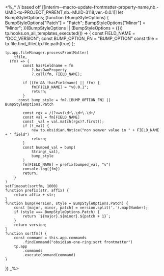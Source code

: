 <%_*
// based off [[interim--macro-update-frontmatter-property-name,nb.-UMID-to-PROJECT_PARENT,nb.-MUID-3118,ver.-0.0.1]]
let BumpStyleOptions;
(function (BumpStyleOptions) {
	BumpStyleOptions["Patch"] = "Patch";
	BumpStyleOptions["Minor"] = "Minor";
})(BumpStyleOptions || (BumpStyleOptions = {}))
tp.hooks.on_all_templates_executed(() => {
  const FIELD_NAME = "DOC_VERSION";
  const BUMP_OPTION_FN = "BUMP_OPTION"
  const tfile = tp.file.find_tfile(
    tp.file.path(true)
  );
  
	tp.app.fileManager.processFrontMatter(
		tfile, 
	  (fm) => {
			const hasFieldname = fm
				?.hasOwnProperty
				?.call(fm, FIELD_NAME);
				
			if ((fm && !hasFieldname) || !fm) {
				fm[FIELD_NAME] = "v0.0.1";
				return;
			}
		  const bump_style = fm?.[BUMP_OPTION_FN] || BumpStyleOptions.Patch
		  
			const rgx = /(?<=v)\d+\.\d+\.\d+/
			const val = fm[FIELD_NAME]
			const _val = val.match(rgx)?.first();
			if (!_val) {
				new tp.obsidian.Notice("non semver value in " + FIELD_NAME + " field")
				return;
			}
			const bumped_val = bump(
				String(_val),
				bump_style
			)
			fm[FIELD_NAME] = prefix(bumped_val, "v")
			console.log({fm})
			return;
		}
	)
	setTimeout(sortfm, 1000)
	function prefix(str, affix) {
		return affix + str;
	}
	function bump(version, style = BumpStyleOptions.Patch) {
		const [major, minor, patch] = version.split('.').map(Number);
		if (style === BumpStyleOptions.Patch) {
			return `${major}.${minor}.${patch + 1}`;
		}
		return version;
	}
	function sortfm() {
		const command = this.app.commands
			.findCommand("obsidian-one-ring:sort frontmatter")
		tp.app
			.commands
			.executeCommand(command)
	}
})
_%>

